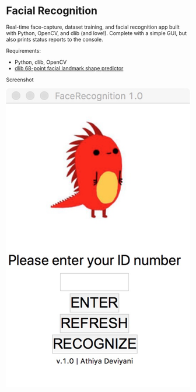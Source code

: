 # Facial Recognition
Real-time face-capture, dataset training, and facial recognition app built with Python, OpenCV, and dlib (and love!). Complete with a simple GUI, but also prints status reports to the console.

Requirements:
- Python, dlib, OpenCV
- [dlib 68-point facial landmark shape predictor](http://dlib.net/files/shape_predictor_68_face_landmarks.dat.bz2)


Screenshot


![screencap01.jpg](https://github.com/athiyadeviyani/FacialRecognition/blob/master/screencap01.jpeg)
